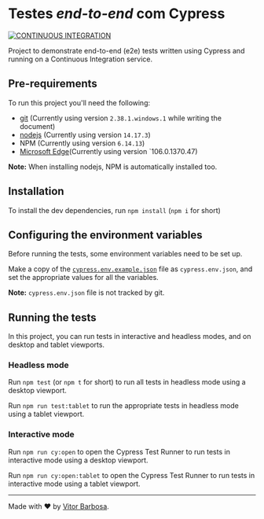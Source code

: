# Testes _end-to-end_ com Cypress

[![CONTINUOUS INTEGRATION](https://github.com/vitorrsbarbosa/projeto-cypress/actions/workflows/ci.yml/badge.svg?branch=main)](https://github.com/vitorrsbarbosa/projeto-cypress/actions/workflows/ci.yml)

Project to demonstrate end-to-end (e2e) tests written using Cypress and running on a Continuous Integration service.

## Pre-requirements

To run this project you'll need the following:

- [git](https://git-scm.com/downloads) (Currently using version `2.38.1.windows.1` while writing the document)
- [nodejs](https://nodejs.org) (Currently using version `14.17.3`)
- NPM (Currently using version `6.14.13`)
- [Microsoft Edge](https://www.microsoft.com/en-us/edge)(Currently using version `106.0.1370.47)

**Note:** When installing nodejs, NPM is automatically installed too.

## Installation

To install the dev dependencies, run `npm install` (`npm i` for short)

## Configuring the environment variables

Before running the tests, some environment variables need to be set up.

Make a copy of the [`cypress.env.example.json`](./cypress.env.example.json) file as `cypress.env.json`, and set the appropriate values for all the variables.

**Note:** `cypress.env.json` file is not tracked by git.

## Running the tests

In this project, you can run tests in interactive and headless modes, and on desktop and tablet viewports.

### Headless mode

Run `npm test` (or `npm t` for short) to run all tests in headless mode using a desktop viewport.

Run `npm run test:tablet` to run the appropriate tests in headless mode using a tablet viewport.

### Interactive mode

Run `npm run cy:open` to open the Cypress Test Runner to run tests in interactive mode using a desktop viewport.

Run `npm run cy:open:tablet` to open the Cypress Test Runner to run tests in interactive mode using a tablet viewport.

___

Made with ❤️ by [Vitor Barbosa](https://github.com/vitorrsbarbosa).
